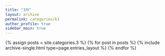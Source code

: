 ```yaml
---
title: "3차"
layout: archive
permalink: categories/k3
author_profile: true
sidebar_main: true
---
```




{% assign posts = site.categories.3 %}
{% for post in posts %} {% include archive-single.html type=page.entries_layout %} {% endfor %}